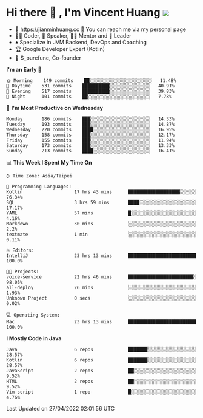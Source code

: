 # Hi there 👋 , I'm Vincent Huang ![](https://komarev.com/ghpvc/?username=Jian-Min-Huang)
- 💎 https://jianminhuang.cc 🙋 You can reach me via my personal page
- 👨‍💻 Coder, 🎤 Speaker, 👨‍🏫 Mentor and 🚀 Leader
- ♠️ Specialize in JVM Backend, DevOps and Coaching
- 🏆 Google Developer Expert (Kotlin)
- 💼 $_purefunc, Co-founder

<!--START_SECTION:waka-->
**I'm an Early 🐤** 

```text
🌞 Morning    149 commits    ██░░░░░░░░░░░░░░░░░░░░░░░   11.48% 
🌆 Daytime    531 commits    ██████████░░░░░░░░░░░░░░░   40.91% 
🌃 Evening    517 commits    ██████████░░░░░░░░░░░░░░░   39.83% 
🌙 Night      101 commits    ██░░░░░░░░░░░░░░░░░░░░░░░   7.78%

```
📅 **I'm Most Productive on Wednesday** 

```text
Monday       186 commits    ███░░░░░░░░░░░░░░░░░░░░░░   14.33% 
Tuesday      193 commits    ███░░░░░░░░░░░░░░░░░░░░░░   14.87% 
Wednesday    220 commits    ████░░░░░░░░░░░░░░░░░░░░░   16.95% 
Thursday     158 commits    ███░░░░░░░░░░░░░░░░░░░░░░   12.17% 
Friday       155 commits    ███░░░░░░░░░░░░░░░░░░░░░░   11.94% 
Saturday     173 commits    ███░░░░░░░░░░░░░░░░░░░░░░   13.33% 
Sunday       213 commits    ████░░░░░░░░░░░░░░░░░░░░░   16.41%

```


📊 **This Week I Spent My Time On** 

```text
⌚︎ Time Zone: Asia/Taipei

💬 Programming Languages: 
Kotlin                   17 hrs 43 mins      ███████████████████░░░░░░   76.34% 
SQL                      3 hrs 59 mins       ████░░░░░░░░░░░░░░░░░░░░░   17.17% 
YAML                     57 mins             █░░░░░░░░░░░░░░░░░░░░░░░░   4.16% 
Markdown                 30 mins             ░░░░░░░░░░░░░░░░░░░░░░░░░   2.2% 
textmate                 1 min               ░░░░░░░░░░░░░░░░░░░░░░░░░   0.11%

🔥 Editors: 
IntelliJ                 23 hrs 13 mins      █████████████████████████   100.0%

🐱‍💻 Projects: 
voice-service            22 hrs 46 mins      ████████████████████████░   98.05% 
all-deploy               26 mins             ░░░░░░░░░░░░░░░░░░░░░░░░░   1.93% 
Unknown Project          0 secs              ░░░░░░░░░░░░░░░░░░░░░░░░░   0.02%

💻 Operating System: 
Mac                      23 hrs 13 mins      █████████████████████████   100.0%

```

**I Mostly Code in Java** 

```text
Java                     6 repos             ███████░░░░░░░░░░░░░░░░░░   28.57% 
Kotlin                   6 repos             ███████░░░░░░░░░░░░░░░░░░   28.57% 
JavaScript               2 repos             ██░░░░░░░░░░░░░░░░░░░░░░░   9.52% 
HTML                     2 repos             ██░░░░░░░░░░░░░░░░░░░░░░░   9.52% 
Vim script               1 repo              █░░░░░░░░░░░░░░░░░░░░░░░░   4.76%

```



 Last Updated on 27/04/2022 02:01:56 UTC
<!--END_SECTION:waka-->
